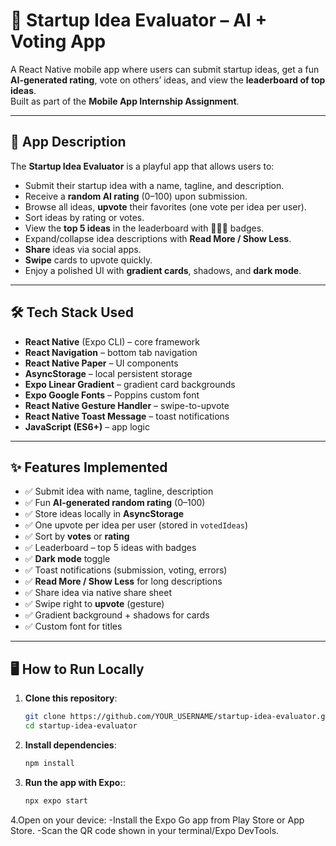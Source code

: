 # 🚀 Startup Idea Evaluator – AI + Voting App

A React Native mobile app where users can submit startup ideas, get a fun **AI-generated rating**, vote on others’ ideas, and view the **leaderboard of top ideas**.  
Built as part of the **Mobile App Internship Assignment**.

---

## 📜 App Description
The **Startup Idea Evaluator** is a playful app that allows users to:
- Submit their startup idea with a name, tagline, and description.
- Receive a **random AI rating** (0–100) upon submission.
- Browse all ideas, **upvote** their favorites (one vote per idea per user).
- Sort ideas by rating or votes.
- View the **top 5 ideas** in the leaderboard with 🥇🥈🥉 badges.
- Expand/collapse idea descriptions with **Read More / Show Less**.
- **Share** ideas via social apps.
- **Swipe** cards to upvote quickly.
- Enjoy a polished UI with **gradient cards**, shadows, and **dark mode**.

---

## 🛠 Tech Stack Used
- **React Native** (Expo CLI) – core framework
- **React Navigation** – bottom tab navigation
- **React Native Paper** – UI components
- **AsyncStorage** – local persistent storage
- **Expo Linear Gradient** – gradient card backgrounds
- **Expo Google Fonts** – Poppins custom font
- **React Native Gesture Handler** – swipe-to-upvote
- **React Native Toast Message** – toast notifications
- **JavaScript (ES6+)** – app logic

---

## ✨ Features Implemented
- ✅ Submit idea with name, tagline, description  
- ✅ Fun **AI-generated random rating** (0–100)  
- ✅ Store ideas locally in **AsyncStorage**  
- ✅ One upvote per idea per user (stored in `votedIdeas`)  
- ✅ Sort by **votes** or **rating**  
- ✅ Leaderboard – top 5 ideas with badges  
- ✅ **Dark mode** toggle  
- ✅ Toast notifications (submission, voting, errors)  
- ✅ **Read More / Show Less** for long descriptions  
- ✅ Share idea via native share sheet  
- ✅ Swipe right to **upvote** (gesture)  
- ✅ Gradient background + shadows for cards  
- ✅ Custom font for titles

---

## 🖥 How to Run Locally
1. **Clone this repository**:
   ```bash
   git clone https://github.com/YOUR_USERNAME/startup-idea-evaluator.git
   cd startup-idea-evaluator
   
2. **Install dependencies**:
   ```bash
   npm install
3. **Run the app with Expo:**:
   ```bash
   npx expo start
4.Open on your device:
 -Install the Expo Go app from Play Store or App Store.
 -Scan the QR code shown in your terminal/Expo DevTools.
   
